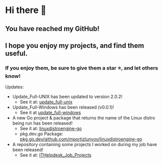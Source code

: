 # Hi there 👋
## You have reached my GitHub!
## I hope you enjoy my projects, and find them useful.
### If you enjoy them, be sure to give them a star ⭐, and let others know!
Updates:
 - Update_Full-UNIX has been updated to version 2.0.2!
   - See it at: [update_full-unix](https://github.com/mportizlunyov/update_full-unix)
 - Update_Full-Windows has been released (v0.0.1)!
   - See it at [update_full-windows](https://github.com/mportizlunyov/update_full-windows)
 - A new Go project & package that returns the name of the Linux distro being run has been released!
   - See it at: [linuxdistroengine-go](https://github.com/mportizlunyov/linuxdistroengine-go)
   - pkg.dev.go Package: [pkg.go.dev/github.com/mportizlunyov/linuxdistroengine-go](https://pkg.go.dev/github.com/mportizlunyov/linuxdistroengine-go)
 - A repository containing some projects I worked on during my job have been released!
   - See it at: [ITHelpdesk_Job_Projects](https://github.com/mportizlunyov/ITHelpdesk_Job_Projects)
<!--
**mportizlunyov/mportizlunyov** is a ✨ _special_ ✨ repository because its `README.md` (this file) appears on your GitHub profile.

Here are some ideas to get you started:

- 🔭 I’m currently working on ...
- 🌱 I’m currently learning ...
- 👯 I’m looking to collaborate on ...
- 🤔 I’m looking for help with ...
- 💬 Ask me about ...
- 📫 How to reach me: ...
- 😄 Pronouns: ...
- ⚡ Fun fact: ...
-->
